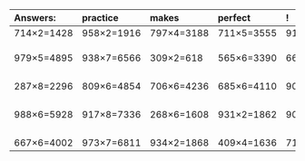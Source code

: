 | Answers: | practice | makes | perfect | ! |
| :--- | :--- | :--- | :--- | :--- |
| 714×2=1428 | 958×2=1916 | 797×4=3188 | 711×5=3555 | 914×3=2742 | 
|   |   |   |   |   | 
|   |   |   |   |   | 
|   |   |   |   |   | 
| 979×5=4895 | 938×7=6566 | 309×2=618 | 565×6=3390 | 666×3=1998 | 
|   |   |   |   |   | 
|   |   |   |   |   | 
|   |   |   |   |   | 
|   |   |   |   |   | 
| 287×8=2296 | 809×6=4854 | 706×6=4236 | 685×6=4110 | 908×8=7264 | 
|   |   |   |   |   | 
|   |   |   |   |   | 
|   |   |   |   |   | 
|   |   |   |   |   | 
| 988×6=5928 | 917×8=7336 | 268×6=1608 | 931×2=1862 | 903×2=1806 | 
|   |   |   |   |   | 
|   |   |   |   |   | 
|   |   |   |   |   | 
|   |   |   |   |   | 
| 667×6=4002 | 973×7=6811 | 934×2=1868 | 409×4=1636 | 716×4=2864 | 
